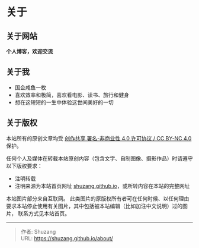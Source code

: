 # 关于


## 关于网站

**个人博客，欢迎交流**

## 关于我

- 国企咸鱼一枚
- 喜欢效率和极简，喜欢看电影、读书、旅行和健身
- 想在这短短的一生中体验这世间美好的一切

## 关于版权

本站所有的原创文章均受 [创作共享 署名-非商业性 4.0 许可协议 / CC BY-NC 4.0](https://creativecommons.org/licenses/by-nc/4.0/) 保护。

任何个人及媒体在转载本站原创内容（包含文字、自制图像、摄影作品）时请遵守以下版权要求：

- 注明转载
- 注明来源为本站首页网址 [shuzang.github.io](https://shuzang.github.io/)，或所转内容在本站的完整网址

本站图片部分来自互联网。 此类图片的原版权所有者可在任何时候、以任何理由要求本站停止使用有关图片，其中包括被本站编辑（比如加注中文说明）过的图片， 联系方式见本站首页。


---

> 作者: Shuzang  
> URL: https://shuzang.github.io/about/  

